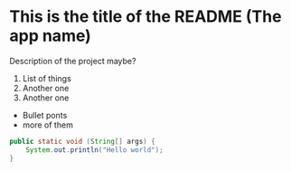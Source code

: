 # This is the title of the README (The app name)
Description of the project maybe?

1. List of things
1. Another one
1. Another one 

- Bullet ponts
- more of them

```java
public static void (String[] args) {
    System.out.println("Hello world");
}
```